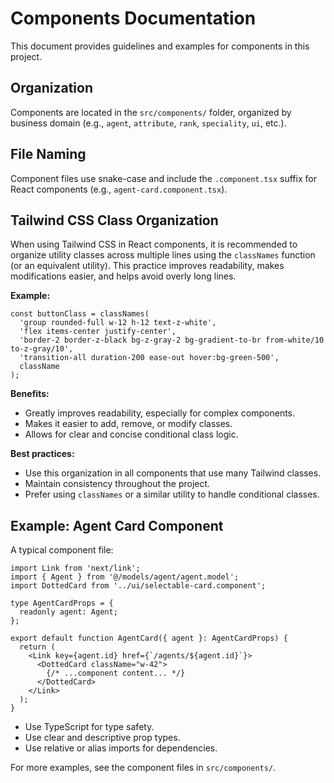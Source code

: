 # Components Documentation

This document provides guidelines and examples for components in this project.

## Organization

Components are located in the `src/components/` folder, organized by business domain (e.g., `agent`, `attribute`, `rank`, `speciality`, `ui`, etc.).

## File Naming

Component files use snake-case and include the `.component.tsx` suffix for React components (e.g., `agent-card.component.tsx`).

## Tailwind CSS Class Organization

When using Tailwind CSS in React components, it is recommended to organize utility classes across multiple lines using the `classNames` function (or an equivalent utility). This practice improves readability, makes modifications easier, and helps avoid overly long lines.

**Example:**

```tsx
const buttonClass = classNames(
  'group rounded-full w-12 h-12 text-z-white',
  'flex items-center justify-center',
  'border-2 border-z-black bg-z-gray-2 bg-gradient-to-br from-white/10 to-z-gray/10',
  'transition-all duration-200 ease-out hover:bg-green-500',
  className
);
```

**Benefits:**

- Greatly improves readability, especially for complex components.
- Makes it easier to add, remove, or modify classes.
- Allows for clear and concise conditional class logic.

**Best practices:**

- Use this organization in all components that use many Tailwind classes.
- Maintain consistency throughout the project.
- Prefer using `classNames` or a similar utility to handle conditional classes.

## Example: Agent Card Component

A typical component file:

```tsx
import Link from 'next/link';
import { Agent } from '@/models/agent/agent.model';
import DottedCard from '../ui/selectable-card.component';

type AgentCardProps = {
  readonly agent: Agent;
};

export default function AgentCard({ agent }: AgentCardProps) {
  return (
    <Link key={agent.id} href={`/agents/${agent.id}`}>
      <DottedCard className="w-42">
        {/* ...component content... */}
      </DottedCard>
    </Link>
  );
}
```

- Use TypeScript for type safety.
- Use clear and descriptive prop types.
- Use relative or alias imports for dependencies.

For more examples, see the component files in `src/components/`.
